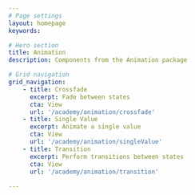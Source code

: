 ```yaml
---
# Page settings
layout: homepage
keywords:

# Hero section
title: Animation
description: Components from the Animation package

# Grid navigation
grid_navigation:
 	- title: Crossfade
      excerpt: Fade between states
      cta: View
      url: '/academy/animation/crossfade'
    - title: Single Value
      excerpt: Animate a single value
      cta: View
      url: '/academy/animation/singleValue'
    - title: Transition
      excerpt: Perform transitions between states
      cta: View
      url: '/academy/animation/transition'
      
---
```

